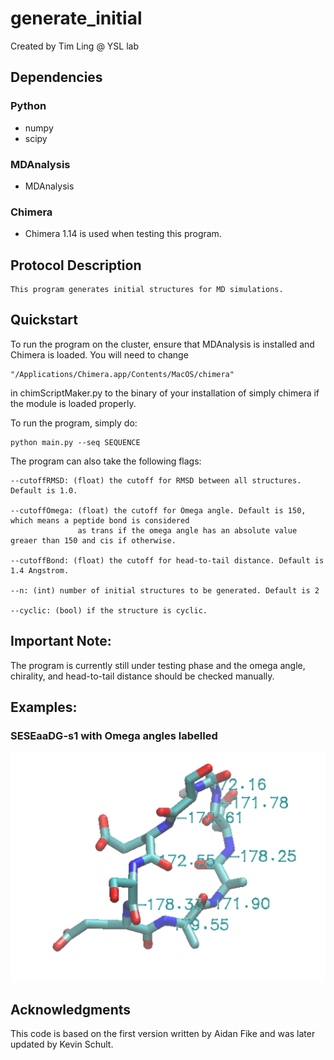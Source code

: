 # generate_initial
Created by Tim Ling @ YSL lab

## Dependencies

### Python
* numpy
* scipy

### MDAnalysis
* MDAnalysis

### Chimera
* Chimera 1.14 is used when testing this program.

## Protocol Description
	
	This program generates initial structures for MD simulations.

## Quickstart

  To run the program on the cluster, ensure that MDAnalysis is installed and Chimera is loaded.
  You will need to change 
  
  	"/Applications/Chimera.app/Contents/MacOS/chimera" 
	
  in chimScriptMaker.py to the binary of your installation of simply chimera if the module is loaded properly. 
	
  To run the program, simply do:

	python main.py --seq SEQUENCE 

  The program can also take the following flags:
		
    --cutoffRMSD: (float) the cutoff for RMSD between all structures. Default is 1.0.
    
    --cutoffOmega: (float) the cutoff for Omega angle. Default is 150, which means a peptide bond is considered 
                   as trans if the omega angle has an absolute value greaer than 150 and cis if otherwise.
    
    --cutoffBond: (float) the cutoff for head-to-tail distance. Default is 1.4 Angstrom.
    
    --n: (int) number of initial structures to be generated. Default is 2
    
    --cyclic: (bool) if the structure is cyclic. 
    
## Important Note:

  The program is currently still under testing phase and the omega angle, chirality, and head-to-tail distance should be checked manually.
  
## Examples:
### SESEaaDG-s1 with Omega angles labelled
![](https://github.com/yling01/generate_initial/blob/master/Picture/SESEaaDG.png)


## Acknowledgments
This code is based on the first version written by Aidan Fike and was later updated by Kevin Schult.




